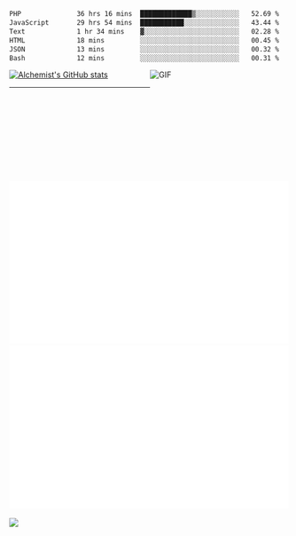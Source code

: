 <!--START_SECTION:waka-->

```text
PHP              36 hrs 16 mins  █████████████▒░░░░░░░░░░░   52.69 %
JavaScript       29 hrs 54 mins  ███████████░░░░░░░░░░░░░░   43.44 %
Text             1 hr 34 mins    ▓░░░░░░░░░░░░░░░░░░░░░░░░   02.28 %
HTML             18 mins         ░░░░░░░░░░░░░░░░░░░░░░░░░   00.45 %
JSON             13 mins         ░░░░░░░░░░░░░░░░░░░░░░░░░   00.32 %
Bash             12 mins         ░░░░░░░░░░░░░░░░░░░░░░░░░   00.31 %
```

<!--END_SECTION:waka-->

[![Alchemist's GitHub stats](https://github-readme-stats.vercel.app/api?username=DrMaxis&show_icons=true&theme=outrun&count_private=true)](#)
<img align="right" alt="GIF" src="https://user-images.githubusercontent.com/5355808/139111924-210cc6fa-9fb1-4dac-929d-6324a5836a92.gif" width="250" height="200" />
<hr />

![](https://raw.githubusercontent.com/DrMaxis/github-stats-transparent/output/generated/overview.svg)
![](https://raw.githubusercontent.com/DrMaxis/github-stats-transparent/output/generated/languages.svg)

 
<a href="https://count.getloli.com/"><img src="https://count.getloli.com/get/@:maxis-the-alchemist?theme=rule34"></a>
<!-- https://count.getloli.com/get/@alchemist?theme=rule34 -->
<br>
